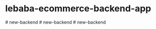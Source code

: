 # lebaba-ecommerce-backend-app
#   n e w - b a c k e n d  
 #   n e w - b a c k e n d  
 #   n e w - b a c k e n d  
 